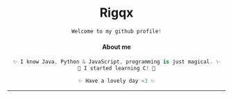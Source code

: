 <h1 align="center"> Rigqx </h1>

<div align="center">
 
```python
Welcome to my github profile!
```

</div>



<div align="center">
  
#### About me

</h1>

```C#
✨ I know Java, Python & JavaScript, programming is just magical. ✨
🌴 I started learning C! 🌴
```


```python
✨ Have a lovely day <3 ✨
```

***

